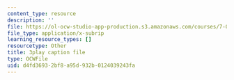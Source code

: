 ```yaml
---
content_type: resource
description: ''
file: https://ol-ocw-studio-app-production.s3.amazonaws.com/courses/7-01sc-fundamentals-of-biology-fall-2011/d4fd36932bf8a95d932b0124039243fa_2TL8rY9Rc_A.srt
file_type: application/x-subrip
learning_resource_types: []
resourcetype: Other
title: 3play caption file
type: OCWFile
uid: d4fd3693-2bf8-a95d-932b-0124039243fa
---
```

